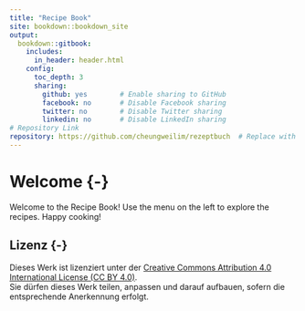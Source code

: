 ```yaml
---
title: "Recipe Book"
site: bookdown::bookdown_site
output: 
  bookdown::gitbook:
    includes:
      in_header: header.html
    config:
      toc_depth: 3
      sharing:
        github: yes        # Enable sharing to GitHub
        facebook: no       # Disable Facebook sharing
        twitter: no        # Disable Twitter sharing
        linkedin: no       # Disable LinkedIn sharing
# Repository Link
repository: https://github.com/cheungweilim/rezeptbuch  # Replace with your GitHub repo URL
---
```


# Welcome {-}

Welcome to the Recipe Book! Use the menu on the left to explore the recipes. Happy cooking!

## Lizenz {-}

Dieses Werk ist lizenziert unter der [Creative Commons Attribution 4.0 International License (CC BY 4.0)](https://creativecommons.org/licenses/by/4.0/).  
Sie dürfen dieses Werk teilen, anpassen und darauf aufbauen, sofern die entsprechende Anerkennung erfolgt.
